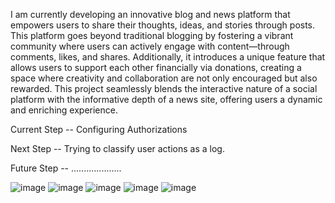 I am currently developing an innovative blog and news platform that empowers users to share their thoughts, ideas, and stories through posts. This platform goes beyond traditional blogging by fostering a vibrant community where users can actively engage with content—through comments, likes, and shares. Additionally, it introduces a unique feature that allows users to support each other financially via donations, creating a space where creativity and collaboration are not only encouraged but also rewarded. This project seamlessly blends the interactive nature of a social platform with the informative depth of a news site, offering users a dynamic and enriching experience.


Current Step -- Configuring Authorizations

Next Step -- Trying to classify user actions as a log.

Future Step -- ....................

![image](https://github.com/user-attachments/assets/e7c96704-f177-4657-bbc7-09a56d0cd388)
![image](https://github.com/user-attachments/assets/ff609deb-ab3b-47e6-85f8-497af7d2d112)
![image](https://github.com/user-attachments/assets/73ede6e0-8186-4a7b-b25f-d0cc8ebe14a6)
![image](https://github.com/user-attachments/assets/8d651b9c-0bef-4754-a73b-036315d38647)
![image](https://github.com/user-attachments/assets/264e15d8-115c-41bf-829c-ace03b8aa879)

